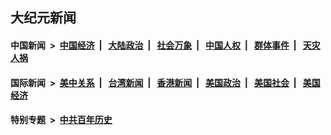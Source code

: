 ## 大纪元新闻

#### 中国新闻 &nbsp;>&nbsp; [中国经济](indexes/ncid283/README.md?04132045) &nbsp;| &nbsp; [大陆政治](indexes/ncid277/README.md?04132045) &nbsp;| &nbsp; [社会万象](indexes/ncid282/README.md?04132045) &nbsp;| &nbsp; [中国人权](indexes/ncid278/README.md?04132045) &nbsp;| &nbsp; [群体事件](indexes/ncid279/README.md?04132045) &nbsp;| &nbsp; [天灾人祸](indexes/ncid280/README.md?04132045)

#### 国际新闻 &nbsp;>&nbsp; [美中关系](indexes/nf1412576/README.md?04132045) &nbsp;| &nbsp; [台湾新闻](indexes/ncid1349361/README.md?04132045) &nbsp;| &nbsp; [香港新闻](indexes/ncid1349362/README.md?04132045) &nbsp;| &nbsp; [美国政治](indexes/ncid1078159/README.md?04132045) &nbsp;| &nbsp; [美国社会](indexes/ncid1078160/README.md?04132045) &nbsp;| &nbsp; [美国经济](indexes/ncid1078158/README.md?04132045)

#### 特别专题 &nbsp;>&nbsp; [中共百年历史](https://github.com/epoch-news/epoch-special/blob/master/README.md?04132045)  
